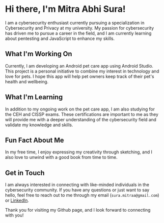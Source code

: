 # Hi there, I'm Mitra Abhi Sura!

I am a cybersecurity enthusiast currently pursuing a specialization in Cybersecurity and Privacy at my university. My passion for cybersecurity has driven me to pursue a career in the field, and I am currently learning about pentesting and JavaScript to enhance my skills.

## What I'm Working On

Currently, I am developing an Android pet care app using Android Studio. This project is a personal initiative to combine my interest in technology and love for pets. I hope this app will help pet owners keep track of their pet's health and wellbeing.

## What I'm Learning

In addition to my ongoing work on the pet care app, I am also studying for the CEH and CISSP exams. These certifications are important to me as they will provide me with a deeper understanding of the cybersecurity field and validate my knowledge and skills.

## Fun Fact About Me

In my free time, I enjoy expressing my creativity through sketching, and I also love to unwind with a good book from time to time.

## Get in Touch

I am always interested in connecting with like-minded individuals in the cybersecurity community. If you have any questions or just want to say hello, feel free to reach out to me through my email (`sura.mitraa@gmail.com`) or [LinkedIn](https://www.linkedin.com/in/mitra-sura-a38bb6244/).

Thank you for visiting my Github page, and I look forward to connecting with you!
